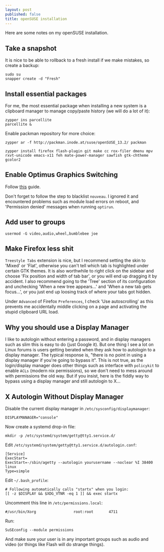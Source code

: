 ```yaml
---
layout: post
published: false
title: openSUSE installation
---
```


Here are some notes on my openSUSE installation.

## Take a snapshot

It is nice to be able to rollback to a fresh install if we make mistakes, so create a backup:

```
sudo su
snapper create -d "Fresh"
```

## Install essential packages

For me, the most essential package when installing a new system is a clipboard manager to manage copy/paste history (we will do a lot of it):

```
zypper ins parcellite
parcellite &
```

Enable packman repository for more choice:

```
zypper ar -f http://packman.inode.at/suse/openSUSE_13.2/ packman
```

```
zypper install firefox flash-plugin git make cc rox-filer dmenu mpv rxvt-unicode emacs-x11 feh mate-power-manager sawfish gtk-chtheme gcolor2
```

## Enable Optimus Graphics Switching

Follow [this](https://en.opensuse.org/SDB:NVIDIA_Bumblebee) guide.

Don't forget to follow the step to blacklist `nouveau`. I ignored it and encountered problems such as module load errors on reboot, and 'Permission denied' messages when running `optirun`.

## Add user to groups

```
usermod -G video,audio,wheel,bumblebee joe
```

## Make Firefox less shit

`Treestyle Tabs` extension is nice, but I recommend setting the skin to 'Mixed' or 'Flat', otherwise you can't tell which tab is highlighted under certain GTK themes. It is also worthwhile to right click on the sidebar and choose 'Fix position and width of tab bar', or you will end up dragging it by accident. I also recommend going to the 'Tree' section of its configuration and unchecking 'When a new tree appears...' and 'When a new tab gets focus...', or you just end up loosing track of where your tabs got hidden.

Under `Advanced` of Firefox `Preferences`, I check 'Use autoscrolling' as this prevents me accidentally middle clicking on a page and activating the stupid clipboard URL load. 

## Why you should use a Display Manager

I like to autologin without entering a password, and in display managers such as slim this is easy to do (just Google it). But one thing I see a lot on Linux forums is users getting berated when they ask how to autologin to a display manager. The typical response is, "there is no point in using a display manager if you're going to bypass it". This is not true, as the login/display manager does other things such as interface with `policykit` to enable `ACLs` (modern nix permissions), so we don't need to mess around with permissions the old way. But if you insist, here is the fiddly way to bypass using a display manager and still autologin to X...

## X Autologin Without Display Manager

Disable the current display manager in `/etc/sysconfig/displaymanager`:

```
DISPLAYMANAGER="console"
```

Now create a systemd drop-in file:

```
mkdir -p /etc/systemd/system/getty@tty1.service.d/
```

Edit `/etc/systemd/system/getty@tty1.service.d/autologin.conf`:

```
[Service]
ExecStart=
ExecStart=-/sbin/agetty --autologin yourusername --noclear %I 38400 linux
Type=simple
```

Edit `~/.bash_profile`:

```
# Following automatically calls "startx" when you login:
[[ -z $DISPLAY && $XDG_VTNR -eq 1 ]] && exec startx
```

Uncomment this line in `/etc/permissions.local`:

```
#/usr/bin/Xorg                 root:root       4711
```

Run:

```
SuSEconfig --module permissions
```

And make sure your user is in any important groups such as audio and video (or things like Flash will do strange things).
